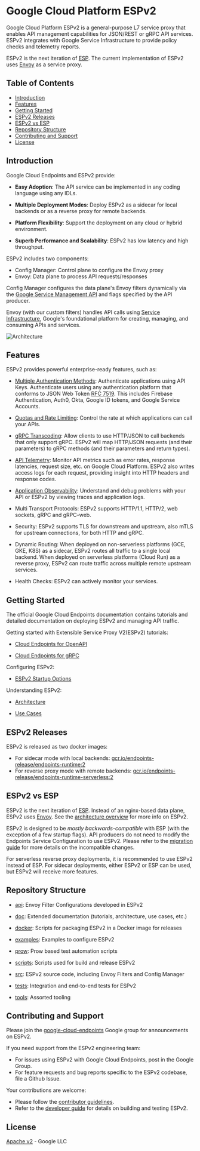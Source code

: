 # Google Cloud Platform ESPv2

Google Cloud Platform ESPv2 is a general-purpose L7 service proxy that enables API management
capabilities for JSON/REST or gRPC API services. ESPv2 integrates with Google Service
Infrastructure to provide policy checks and telemetry reports.

ESPv2 is the next iteration of [ESP](https://github.com/cloudendpoints/esp/).
The current implementation of ESPv2 uses [Envoy](https://www.envoyproxy.io/) as a service proxy.

## Table of Contents

* [Introduction](#introduction)
* [Features](#features)
* [Getting Started](#getting-started)
* [ESPv2 Releases](#espv2-releases)
* [ESPv2 vs ESP](#espv2-vs-esp)
* [Repository Structure](#repository-structure)
* [Contributing and Support](#contributing-and-support)
* [License](#license)

## Introduction

Google Cloud Endpoints and ESPv2 provide:

* **Easy Adoption**: The API service can be implemented in any coding language using any IDLs.

* **Multiple Deployment Modes**: Deploy ESPv2 as a sidecar for local backends or as a reverse proxy for remote backends.

* **Platform Flexibility**: Support the deployment on any cloud or hybrid environment.

* **Superb Performance and Scalability**: ESPv2 has low latency and high throughput.

ESPv2 includes two components:

* Config Manager: Control plane to configure the Envoy proxy
* Envoy: Data plane to process API requests/responses

Config Manager configures the data plane's Envoy filters dynamically via the
[Google Service Management API](https://cloud.google.com/service-infrastructure/docs/service-management/reference/rest/)
and flags specified by the API producer.

Envoy (with our custom filters) handles API calls using [Service Infrastructure](https://cloud.google.com/service-infrastructure/docs/overview),
Google's foundational platform for creating, managing, and consuming APIs and services.

![Architecture](doc/images/architecture.png)

## Features

ESPv2 provides powerful enterprise-ready features, such as:

* [Multiple Authentication Methods](https://cloud.google.com/endpoints/docs/openapi/authentication-method):
Authenticate applications using API Keys. Authenticate users using any authentication platform that conforms
to JSON Web Token [RFC 7519](https://tools.ietf.org/html/rfc7519). This includes Firebase Authentication,
Auth0, Okta, Google ID tokens, and Google Service Accounts.

* [Quotas and Rate Limiting](https://cloud.google.com/endpoints/docs/openapi/quotas-overview):
Control the rate at which applications can call your APIs.

* [gRPC Transcoding](https://cloud.google.com/endpoints/docs/grpc/transcoding):
Allow clients to use HTTP/JSON to call backends that only support gRPC. ESPv2 will map HTTP/JSON requests
(and their parameters) to gRPC methods (and their parameters and return types).

* [API Telemetry](https://cloud.google.com/endpoints/docs/grpc/monitoring-your-api):
Monitor API metrics such as error rates, response latencies, request size, etc. on Google Cloud Platform.
ESPv2 also writes access logs for each request, providing insight into HTTP headers and response codes.

* [Application Observability](https://cloud.google.com/endpoints/docs/grpc/tracing):
Understand and debug problems with your API or ESPv2 by viewing traces and application logs.

* Multi Transport Protocols: ESPv2 supports HTTP/1.1, HTTP/2, web sockets, gRPC and gRPC-web.

* Security: ESPv2 supports TLS for downstream and upstream, also mTLS for upstream connections, for both HTTP and gRPC.

* Dynamic Routing: When deployed on non-serverless platforms (GCE, GKE, K8S) as a sidecar, ESPv2 routes all traffic
to a single local backend. When deployed on serverless platforms (Cloud Run) as a reverse proxy, ESPv2 can route traffic 
across multiple remote upstream services.

* Health Checks: ESPv2 can actively monitor your services.

## Getting Started

The official Google Cloud Endpoints documentation contains tutorials and detailed documentation
on deploying ESPv2 and managing API traffic.

Getting started with Extensible Service Proxy V2(ESPv2) tutorials:

* [Cloud Endpoints for OpenAPI](https://cloud.google.com/endpoints/docs/openapi/tutorials)

* [Cloud Endpoints for gRPC](https://cloud.google.com/endpoints/docs/grpc/tutorials)

Configuring ESPv2:

* [ESPv2 Startup Options](https://cloud.google.com/endpoints/docs/openapi/specify-esp-v2-startup-options)

Understanding ESPv2:

* [Architecture](doc/architecture.md)

* [Use Cases](doc/use-cases.md)

## ESPv2 Releases

ESPv2 is released as two docker images:

* For sidecar mode with local backends: [gcr.io/endpoints-release/endpoints-runtime:2](https://gcr.io/endpoints-release/endpoints-runtime:2)
* For reverse proxy mode with remote backends: [gcr.io/endpoints-release/endpoints-runtime-serverless:2](https://gcr.io/endpoints-release/endpoints-runtime-serverless:2)

## ESPv2 vs ESP

ESPv2 is the next iteration of [ESP](https://github.com/cloudendpoints/esp/).
Instead of an nginx-based data plane, ESPv2 uses [Envoy](https://www.envoyproxy.io/).
See the [architecture overview](doc/architecture.md) for more info on ESPv2.

ESPv2 is designed to be *mostly backwards-compatible* with ESP (with the exception of a few startup flags).
API producers do not need to modify the Endpoints Service Configuration to use ESPv2.
Please refer to the [migration guide](https://cloud.google.com/endpoints/docs/grpc/migrate-to-esp-v2)
for more details on the incompatible changes.

For serverless reverse proxy deployments, it is recommended to use ESPv2 instead of ESP.
For sidecar deployments, either ESPv2 or ESP can be used, but ESPv2 will receive more features.

## Repository Structure

* [api](api): Envoy Filter Configurations developed in ESPv2

* [doc](doc): Extended documentation (tutorials, architecture, use cases, etc.)

* [docker](docker): Scripts for packaging ESPv2 in a Docker image for releases

* [examples](examples): Examples to configure ESPv2

* [prow](prow): Prow based test automation scripts

* [scripts](scripts): Scripts used for build and release ESPv2

* [src](src): ESPv2 source code, including Envoy Filters and Config Manager

* [tests](tests): Integration and end-to-end tests for ESPv2

* [tools](third_party/tools): Assorted tooling

## Contributing and Support

Please join the [google-cloud-endpoints](https://groups.google.com/forum/#!forum/google-cloud-endpoints)
Google group for announcements on ESPv2.

If you need support from the ESPv2 engineering team:

* For issues using ESPv2 with Google Cloud Endpoints, post in the Google Group.
* For feature requests and bug reports specific to the ESPv2 codebase, file a Github Issue.

Your contributions are welcome:

* Please follow the [contributor guidelines](CONTRIBUTING.md).
* Refer to the [developer guide](DEVELOPER.md) for details on building and testing ESPv2.

## License

[Apache v2](LICENSE) - Google LLC
